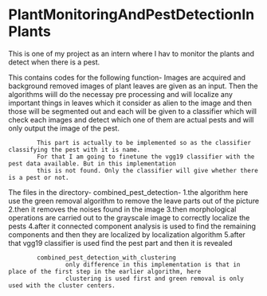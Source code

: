 # PlantMonitoringAndPestDetectionInPlants
This is one of my project as an intern where I hav to monitor the plants and detect when there is a pest. 

This contains codes for the following function-
            Images are acquired and background removed images of plant leaves are given as an input. Then the algorithms 
            wiill do the necessay pre processing and will localize any important things in leaves which it consider as 
            alien to the image and then those will be segmented out and each will be given to a classifier which will
            check each images and detect which one of them are actual pests and will only output the image of the pest.
            
            This part is actually to be implemented so as the classifier classifying the pest with it is name.
            For that I am going to finetune the vgg19 classifier with the pest data available. But in this implementation
            this is not found. Only the classifier will give whether there is a pest or not.
            
 The files in the directory-
            combined_pest_detection-
                    1.the algorithm here use the green removal algorithm to remove the leave parts out of the picture
                    2.then it removes the noises found in the image
                    3.then morphological operations are carried out to the grayscale image to correctly localize the pests
                    4.after it connected component analysis is used to find the remaining components and then they are localized
                      by localization algorithm
                    5.after that vgg19 classifier is used find the pest part and then it is revealed
                    
            combined_pest_detection_with_clustering
                    only difference in this implementation is that in place of the first step in the earlier algorithm, here
                    clustering is used first and green removal is only used with the cluster centers.
                    
          

